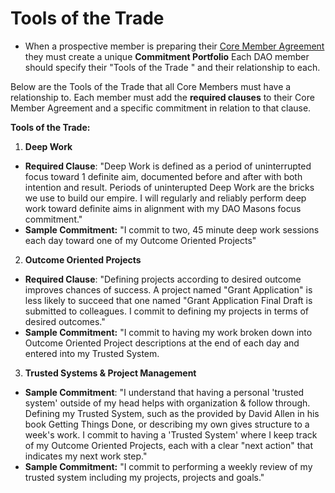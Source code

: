 # Tools of the Trade

* When a prospective member is preparing their [Core Member Agreement](core-member-agreement) they must create a unique **Commitment Portfolio** Each DAO member should specify their "Tools of the Trade " and their relationship to each.

Below are the Tools of the Trade that all Core Members must have a relationship to. Each member must add the **required clauses** to their Core Member Agreement and a specific commitment in relation to that clause. 

**Tools of the Trade:**

1) **Deep Work**
* **Required Clause**: "Deep Work is defined as a period of uninterrupted focus toward 1 definite aim, documented before and after with both intention and result. Periods of uninterupted Deep Work are the bricks we use to build our empire. I will regularly and reliably perform deep work toward definite aims in alignment with my DAO Masons focus commitment."
* **Sample Commitment:** "I commit to two, 45 minute deep work sessions each day toward one of my Outcome Oriented Projects"

2) **Outcome Oriented Projects**
* **Required Clause**: "Defining projects according to desired outcome improves chances of success.  A project named "Grant Application" is less likely to succeed that one named "Grant Application Final Draft is submitted to colleagues. I commit to defining my projects in terms of desired outcomes." 
* **Sample Commitment:** "I commit to having my work broken down into Outcome Oriented Project descriptions at the end of each day and entered into my Trusted System. 
    
3) **Trusted Systems & Project Management**
* **Sample Commitment**: "I understand that having a personal 'trusted system' outside of my head helps with organization & follow through.  Defining my Trusted System, such as the provided by David Allen in his book Getting Things Done, or describing my own gives structure to a week's work. I commit to having a 'Trusted System' where I keep track of my Outcome Oriented Projects, each with a clear "next action" that indicates my next work step."
* **Sample Commitment:** "I commit to performing a weekly review of my trusted system including my projects, projects and goals."